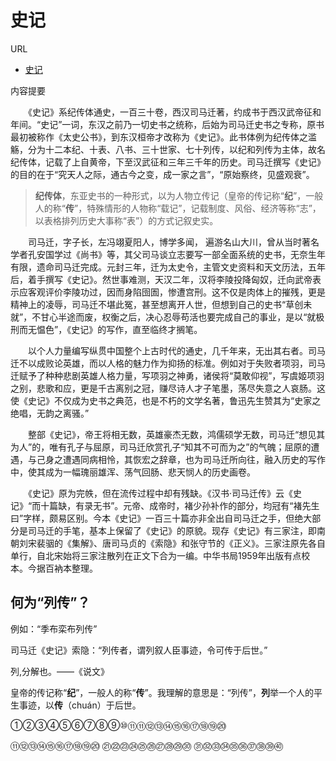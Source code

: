 # 史记

URL

- [史记](http://www.guoxue.com/?book=shiji)

内容提要

　　《史记》系纪传体通史，一百三十卷，西汉司马迁著，约成书于西汉武帝征和年间。“史记”一词，东汉之前乃一切史书之统称，后始为司马迁史书之专称，原书最初被称作《太史公书》，到东汉桓帝才改称为《史记》。此书体例为纪传体之滥觞，分为十二本纪、十表、八书、三十世家、七十列传，以纪和列传为主体，故名纪传体，记载了上自黄帝，下至汉武征和三年三千年的历史。司马迁撰写《史记》的目的在于“究天人之际，通古今之变，成一家之言”，“原始察终，见盛观衰”。

> **纪传体**，东亚史书的一种形式，以为人物立传记（皇帝的传记称“**纪**”，一般人的称“**传**”，特殊情形的人物称“载记”，记载制度、风俗、经济等称“志”，以表格排列历史大事称“表”）的方式记叙史实。

　　司马迁，字子长，左冯翊夏阳人，博学多闻， 遍游名山大川，曾从当时著名学者孔安国学过《尚书》等，其父司马谈立志要写一部全面系统的史书，无奈生年有限，遗命司马迁完成。元封三年，迁为太史令，主管文史资料和天文历法，五年后，着手撰写《史记》。然世事难测，天汉二年，汉将李陵投降匈奴，迁向武帝表示应客观评价李陵功过，因而身陷囹圄，惨遭宫刑。这不仅是肉体上的摧残，更是精神上的凌辱，司马迁不堪此冤，甚至想离开人世，但想到自己的史书“草创未就”，不甘心半途而废，权衡之后，决心忍辱苟活也要完成自己的事业，是以“就极刑而无愠色”，《史记》的写作，直至临终才搁笔。

　　以个人力量编写纵贯中国整个上古时代的通史，几千年来，无出其右者。司马迁不以成败论英雄，而以人格的魅力作为抑扬的标准。例如对于失败者项羽，司马迁赋予了种种悲剧英雄人格力量，写项羽之神勇，诸侯将“莫敢仰视”，写虞姬项羽之别，悲歌和应，更是千古离别之冠，赚尽诗人才子笔墨，荡尽失意之人哀肠。这使《史记》不仅成为史书之典范，也是不朽的文学名著，鲁迅先生赞其为“史家之绝唱，无韵之离骚。”

　　整部《史记》，帝王将相无数，英雄豪杰无数，鸿儒硕学无数，司马迁“想见其为人”的，唯有孔子与屈原，司马迁欣赏孔子“知其不可而为之”的气魄；屈原的遭遇，与己身之遭遇同病相怜，其恢宏之辞章，也为司马迁所向往，融入历史的写作中，使其成为一幅瑰丽雄浑、荡气回肠、悲天悯人的历史画卷。

　　《史记》原为完帙，但在流传过程中却有残缺。《汉书·司马迁传》云《史记》“而十篇缺，有录无书”。元帝、成帝时，褚少孙补作的部分，均冠有“褚先生曰”字样，颇易区别。今本《史记》一百三十篇亦非全出自司马迁之手，但绝大部分是司马迁的手笔，基本上保留了《史记》的原貌。现存《史记》有三家注，即南朝刘宋裴骃的《集解》、唐司马贞的《索隐》和张守节的《正义》。三家注原先各自单行，自北宋始将三家注散列在正文下合为一编。中华书局1959年出版有点校本。今据百衲本整理。

## 何为“列传”？

例如：“季布栾布列传”

司马迁《史记》索隐：“列传者，谓列叙人臣事迹，令可传于后世。”

列,分解也。——《说文》

皇帝的传记称“**纪**”，一般人的称“**传**”。我理解的意思是：“列传”，**列**举一个人的平生事迹，以**传**（chuán）于后世。

①②③④⑤⑥⑦⑧⑨⑩⑪⑪⑫⑬⑭⑮⑯⑰⑱⑲⑳

⑪⑫⑬⑭⑮⑯⑰⑱⑲⑳ ㉑㉒㉓㉔㉕㉖㉗㉘㉙㉚ ㉛㉜㉝㉞㉟㊱㊲㊳㊴㊵ 

